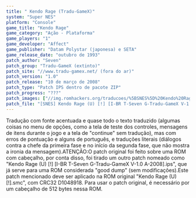 ```yaml
---
title: " Kendo Rage (Tradu-GameX)"
system: "Super NES"
platform: "Console"
game_title: "Kendo Rage"
game_category: "Ação - Plataforma"
game_players: "1"
game_developer: "Affect"
game_publisher: "Datam Polystar (japonesa) e SETA"
game_release_date: "outubro de 1993"
patch_author: "Seven"
patch_group: "Tradu-GameX (extinto)"
patch_site: "//www.tradu-gamex.net/ (fora do ar)"
patch_version: "1.0"
patch_release: "10 de março de 2008"
patch_type: "Patch IPS dentro de pacote ZIP"
patch_progress: "???"
patch_images: ["//img.romhackers.org/traducoes/%5BSNES%5D%20Kendo%20Rage%20-%20Tradu-GameX%20-%201.png","//img.romhackers.org/traducoes/%5BSNES%5D%20Kendo%20Rage%20-%20Tradu-GameX%20-%202.png","//img.romhackers.org/traducoes/%5BSNES%5D%20Kendo%20Rage%20-%20Tradu-GameX%20-%203.png"]
patch_file: "[SNES] Kendo Rage (U) [!] [I-BR T-Seven G-Tradu-GameX V-1.0 A-2008].zip"
---
```

Tradução com fonte acentuada e quase todo o texto traduzido (algumas coisas no menu de opções, como a tela de teste dos controles, mensagens de itens durante o jogo e a tela de "continue" sem tradução), mas com erros de pontuação e alguns de português, e traduções literais (diálogos contra a chefe da primeira fase e no início da segunda fase, que não mostra a ironia da mensagem).ATENÇÃO:O patch original foi feito sobre uma ROM com cabeçalho, por conta disso, foi tirado um outro patch nomeado como "Kendo Rage (U) [!] [I-BR T-Seven G-Tradu-GameX V-1.0 A-2008].ips", que já serve para uma ROM considerada "good dump" (sem modificações).Este patch mencionado deve ser aplicado na ROM original "Kendo Rage (U) [!].smc", com CRC32 D1048918. Para usar o patch original, é necessário por um cabeçalho de 512 bytes nessa ROM.